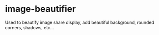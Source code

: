 # image-beautifier
Used to beautify image share display, add beautiful background, rounded corners, shadows, etc...
